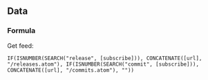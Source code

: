 ## Data

### Formula

Get feed:

```
IF(ISNUMBER(SEARCH("release", [subscribe])), CONCATENATE([url], "/releases.atom"), IF(ISNUMBER(SEARCH("commit", [subscribe])), CONCATENATE([url], "/commits.atom"), ""))
```